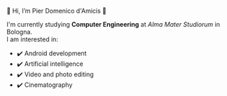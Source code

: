 👋 Hi, I’m Pier Domenico d'Amicis 👋
<div> 
  I'm currently studying <b>Computer Engineering</b> at <i>Alma Mater Studiorum</i> in Bologna.
</div>
<div>
  I am interested in:<br>
  <ul>
    <li>✔️ Android development
    <li>✔️ Artificial intelligence
    <li>✔️ Video and photo editing
    <li>✔️ Cinematography
  </ul>
</div>


<!---
P-damicis/P-damicis is a ✨ special ✨ repository because its `README.md` (this file) appears on your GitHub profile.
You can click the Preview link to take a look at your changes.
--->
